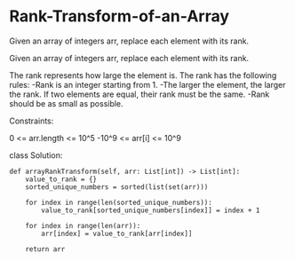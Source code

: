 # Rank-Transform-of-an-Array

Given an array of integers arr, replace each element with its rank.

Given an array of integers arr, replace each element with its rank.

The rank represents how large the element is. The rank has the following rules:
-Rank is an integer starting from 1.
-The larger the element, the larger the rank. If two elements are equal, their rank must be the same.
-Rank should be as small as possible.

Constraints:

0 <= arr.length <= 10^5
-10^9 <= arr[i] <= 10^9

class Solution:

    def arrayRankTransform(self, arr: List[int]) -> List[int]:
        value_to_rank = {}  
        sorted_unique_numbers = sorted(list(set(arr)))  
        
        for index in range(len(sorted_unique_numbers)): 
            value_to_rank[sorted_unique_numbers[index]] = index + 1
          
        for index in range(len(arr)): 
            arr[index] = value_to_rank[arr[index]]
        
        return arr  


